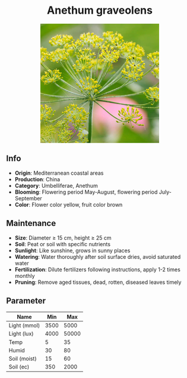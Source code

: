 <h1 align='center'>Anethum graveolens</h1>
<p align="center">
    <img 
        align='center'
        width='320'
        src="../images/anethum graveolens.png" 
        alt='Anethum graveolens' />
</p>

## Info

 - **Origin**: Mediterranean coastal areas
 - **Production**: China
 - **Category**: Umbelliferae, Anethum
 - **Blooming**: Flowering period May-August, flowering period July-September
 - **Color**: Flower color yellow, fruit color brown

## Maintenance

 - **Size**: Diameter ≥ 15 cm, height ≥ 25 cm
 - **Soil**: Peat or soil with specific nutrients
 - **Sunlight**: Like sunshine, grows in sunny places
 - **Watering**: Water thoroughly after soil surface dries, avoid saturated water
 - **Fertilization**: Dilute fertilizers following instructions, apply 1-2 times monthly
 - **Pruning**: Remove aged tissues, dead, rotten, diseased leaves timely

## Parameter

| Name         | Min  | Max   |
|--------------|------|-------|
| Light (mmol) | 3500 | 5000  |
| Light (lux)  | 4000 | 50000 |
| Temp         | 5    | 35    |
| Humid        | 30   | 80    |
| Soil (moist) | 15   | 60    |
| Soil (ec)    | 350  | 2000  |